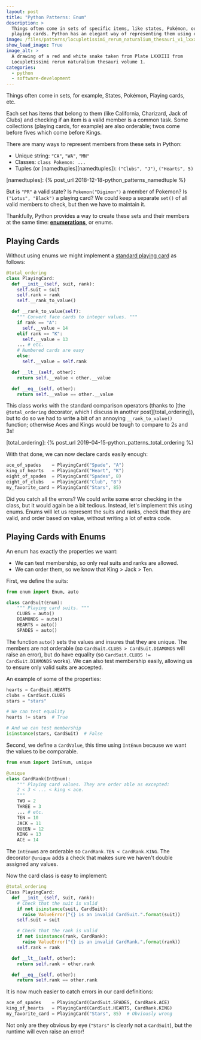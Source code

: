 ```yaml
---
layout: post
title: "Python Patterns: Enum"
description: >
  Things often come in sets of specific items, like states, Pokémon, or
  playing cards. Python has an elegant way of representing them using enum.
image: /files/patterns/locupletissimi_rerum_naturalium_thesauri_v1_lxxxiii_snake.png
show_lead_image: True
image_alt: >
  A drawing of a red and white snake taken from Plate LXXXIII from
  Locupletissimi rerum naturalium thesauri volume 1.
categories:
  - python
  - software-development
---
```


Things often come in sets, for example, States, Pokémon, Playing cards, etc.

Each set has items that belong to them (like California, Charizard, Jack of
Clubs) and checking if an item is a valid member is a common task. Some
collections (playing cards, for example) are also orderable; twos come before
fives which come before Kings.

There are many ways to represent members from these sets in Python:

- Unique string: `"CA"`, `"WA"`, `"MN"`
- Classes: `class Pokemon: ... `
- Tuples (or [namedtuples][namedtuples]): `("Clubs", "J")`, `("Hearts", 5)`

[namedtuples]: {% post_url 2018-12-18-python_patterns_namedtuple %}

But is `"PR"` a valid state? Is `Pokemon("Digimon")` a member of Pokemon? Is
`("Lotus", "Black")` a playing card? We could keep a separate `set()` of all
valid members to check, but then we have to maintain it.

Thankfully, Python provides a way to create these sets and their members at
the same time: [**enumerations**][enums], or enums.

[enums]: https://docs.python.org/3/library/enum.html

## Playing Cards

Without using enums we might implement a [standard playing card][card_52] as
follows:

[card_52]: https://en.wikipedia.org/wiki/Standard_52-card_deck

```python
@total_ordering
class PlayingCard:
  def __init__(self, suit, rank):
    self.suit = suit
    self.rank = rank
    self.__rank_to_value()

  def __rank_to_value(self):
    """ Convert face cards to integer values. """
    if rank == "A":
      self.__value = 14
    elif rank == "K":
      self.__value = 13
    ... # etc.
    # Numbered cards are easy
    else:
      self.__value = self.rank

  def __lt__(self, other):
    return self.__value < other.__value

  def __eq__(self, other):
    return self.__value == other.__value
```

This class works with the standard comparison operators (thanks to [the
`@total_ordering` decorator, which I discuss in another
post][total_ordering]), but to do so we had to write a bit of an annoying
`__rank_to_value()` function; otherwise Aces and Kings would be tough to
compare to 2s and 3s!

[total_ordering]: {% post_url 2019-04-15-python_patterns_total_ordering %}

With that done, we can now declare cards easily enough:

```python
ace_of_spades    = PlayingCard("Spade", "A")
king_of_hearts   = PlayingCard("Heart", "K")
eight_of_spades  = PlayingCard("Spades", 8)
eight_of_clubs   = PlayingCard("Club", "8")
my_favorite_card = PlayingCard("Stars", 85)
```

Did you catch all the errors? We could write some error checking in the class,
but it would again be a bit tedious. Instead, let's implement this using enums.
Enums will let us represent the suits and ranks, check that they are valid,
and order based on value, without writing a lot of extra code.

## Playing Cards with Enums

An enum has exactly the properties we want:

- We can test membership, so only real suits and ranks are allowed.
- We can order them, so we know that King > Jack > Ten.

First, we define the suits:

```python
from enum import Enum, auto

class CardSuit(Enum):
    """ Playing card suits. """
    CLUBS = auto()
    DIAMONDS = auto()
    HEARTS = auto()
    SPADES = auto()
```

The function `auto()` sets the values and insures that they are unique. The
members are not orderable (so `CardSuit.CLUBS > CardSuit.DIAMONDS` will raise
an error), but do have equality (so `CardSuit.CLUBS != CardSuit.DIAMONDS`
works). We can also test membership easily, allowing us to ensure only valid
suits are accepted.

An example of some of the properties:

```python
hearts = CardSuit.HEARTS
clubs = CardSuit.CLUBS
stars = "stars"

# We can test equality
hearts != stars  # True

# And we can test membership
isinstance(stars, CardSuit)  # False
```

Second, we define a `CardValue`, this time using `IntEnum` because we want the
values to be comparable.

```python
from enum import IntEnum, unique

@unique
class CardRank(IntEnum):
    """ Playing card values. They are order able as excepted:
    2 < 3 < ... < king < ace.
    """
    TWO = 2
    THREE = 3
    ... # etc.
    TEN = 10
    JACK = 11
    QUEEN = 12
    KING = 13
    ACE = 14
```

The `IntEnum`s are orderable so `CardRank.TEN < CardRank.KING`. The decorator
`@unique` adds a check that makes sure we haven't double assigned any values.

Now the card class is easy to implement:

```python
@total_ordering
Class PlayingCard:
  def __init__(self, suit, rank):
    # Check that the suit is valid
    if not isinstance(suit, CardSuit):
      raise ValueError("{} is an invalid CardSuit.".format(suit))
    self.suit = suit

    # Check that the rank is valid
    if not isinstance(rank, CardRank):
      raise ValueError("{} is an invalid CardRank.".format(rank))
    self.rank = rank

  def __lt__(self, other):
    return self.rank < other.rank

  def __eq__(self, other):
    return self.rank == other.rank
```

It is now much easier to catch errors in our card definitions:

```python
ace_of_spades    = PlayingCard(CardSuit.SPADES, CardRank.ACE)
king_of_hearts   = PlayingCard(CardSuit.HEARTS, CardRank.KING)
my_favorite_card = PlayingCard("Stars", 85)  # Obviously wrong
```

Not only are they obvious by eye (`"Stars"` is clearly not a `CardSuit`), but
the runtime will even raise an error!
